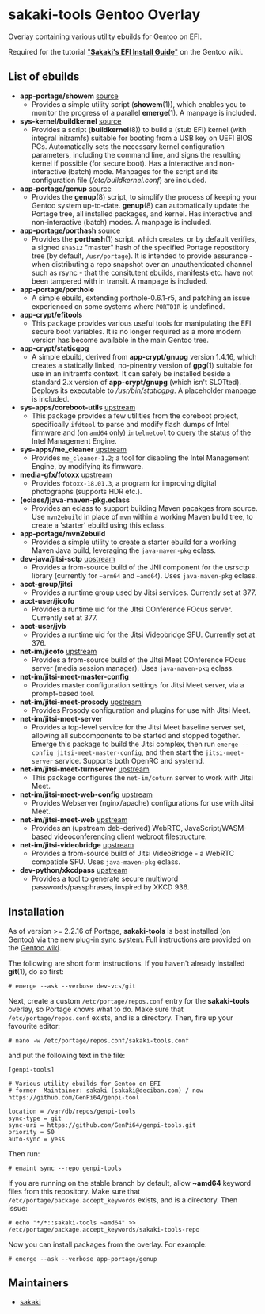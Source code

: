 # sakaki-tools Gentoo Overlay

Overlay containing various utility ebuilds for Gentoo on EFI.

Required for the tutorial ["**Sakaki's EFI Install Guide**"](https://wiki.gentoo.org/wiki/Sakaki's_EFI_Install_Guide) on the Gentoo wiki.

## List of ebuilds

* **app-portage/showem** [source](https://github.com/sakaki-/showem)
  * Provides a simple utility script (**showem**(1)), which enables you to monitor the progress of a parallel **emerge**(1). A manpage is included.
* **sys-kernel/buildkernel** [source](https://github.com/sakaki-/buildkernel)
  * Provides a script (**buildkernel**(8)) to build a (stub EFI) kernel (with integral initramfs) suitable for booting from a USB key on UEFI BIOS PCs. Automatically sets the necessary kernel configuration parameters, including the command line, and signs the resulting kernel if possible (for secure boot). Has a interactive and non-interactive (batch) mode. Manpages for the script and its configuration file (_/etc/buildkernel.conf_) are included.
* **app-portage/genup** [source](https://github.com/sakaki-/genup)
  * Provides the **genup**(8) script, to simplify the process of keeping your Gentoo system up-to-date. **genup**(8) can automatically update the Portage tree, all installed packages, and kernel. Has interactive and non-interactive (batch) modes. A manpage is included.
* **app-portage/porthash** [source](https://github.com/sakaki-/porthash)
  * Provides the **porthash**(1) script, which creates, or by default verifies, a signed `sha512` "master" hash of the specified Portage repostitory tree (by default, `/usr/portage`). It is intended to provide assurance - when distributing a repo snapshot over an unauthenticated channel such as rsync - that the consitutent ebuilds, manifests etc. have not been tampered with in transit. A manpage is included.
* **app-portage/porthole**
  * A simple ebuild, extending porthole-0.6.1-r5, and patching an issue experienced on some systems where `PORTDIR` is undefined.
* **app-crypt/efitools**
  * This package provides various useful tools for manipulating the EFI secure boot variables. It is no longer required as a more modern version has become available in the main Gentoo tree.
* **app-crypt/staticgpg**
  * A simple ebuild, derived from **app-crypt/gnupg** version 1.4.16, which creates a statically linked, no-pinentry version of **gpg**(1) suitable for use in an initramfs context. It can safely be installed beside a standard 2.x version of **app-crypt/gnupg** (which isn't SLOTted). Deploys its executable to _/usr/bin/staticgpg_. A placeholder manpage is included.
* **sys-apps/coreboot-utils** [upstream](https://www.coreboot.org)
  * This package provides a few utilities from the coreboot project, specifically `ifdtool` to parse and modify flash dumps of Intel firmware and (on `amd64` only) `intelmetool` to query the status of the Intel Management Engine.
* **sys-apps/me_cleaner** [upstream](https://github.com/corna/me_cleaner)
  * Provides `me_cleaner-1.2`; a tool for disabling the Intel Management Engine, by modifying its firmware.
* **media-gfx/fotoxx** [upstream](https://www.kornelix.net/fotoxx/fotoxx.html)
  * Provides `fotoxx-18.01.3`, a program for improving digital photographs (supports HDR etc.).
* **(eclass/)java-maven-pkg.eclass**
  * Provides an eclass to support building Maven pacakges from source. Use `mvn2ebuild` in place of `mvn` within a working Maven build tree, to create a 'starter' ebuild using this eclass.
* **app-portage/mvn2ebuild**
  * Provides a simple utility to create a starter ebuild for a working Maven Java build, leveraging the `java-maven-pkg` eclass.
* **dev-java/jitsi-sctp** [upstream](https://github.com/mstyura/jitsi-sctp)
  * Provides a from-source build of the JNI component for the usrsctp library (currently for `~arm64` and `~amd64`). Uses `java-maven-pkg` eclass.
* **acct-group/jitsi**
  * Provides a runtime group used by Jitsi services. Currently set at 377.
* **acct-user/jicofo**
  * Provides a runtime uid for the JItsi COnference FOcus server. Currently set at 377.
* **acct-user/jvb**
  * Provides a runtime uid for the Jitsi Videobridge SFU. Currently set at 376.
* **net-im/jicofo** [upstream](https://github.com/jitsi/jicofo)
  * Provides a from-source build of the JItsi Meet COnference FOcus server (media session manager). Uses `java-maven-pkg` eclass.
* **net-im/jitsi-meet-master-config**
  * Provides master configuration settings for Jitsi Meet server, via a prompt-based tool.
* **net-im/jitsi-meet-prosody** [upstream](https://github.com/jitsi/jitsi-meet)
  * Provides Prosody configuration and plugins for use with Jitsi Meet.
* **net-im/jitsi-meet-server**
  * Provides a top-level service for the Jitsi Meet baseline server set, allowing all subcomponents to be started and stopped together. Emerge this package to build the Jitsi complex, then run `emerge --config jitsi-meet-master-config`, and then start the `jitsi-meet-server` service. Supports both OpenRC and systemd.
* **net-im/jitsi-meet-turnserver** [upstream](https://github.com/jitsi/jitsi-meet)
  * This package configures the `net-im/coturn` server to work with Jitsi Meet.
* **net-im/jitsi-meet-web-config** [upstream](https://github.com/jitsi/jitsi-meet)
  * Provides Webserver (nginx/apache) configurations for use with Jitsi Meet.
* **net-im/jitsi-meet-web** [upstream](https://github.com/jitsi/jitsi-meet)
  * Provides an (upstream deb-derived) WebRTC, JavaScript/WASM-based videoconferencing client webroot filestructure.
* **net-im/jitsi-videobridge** [upstream](https://github.com/jitsi/jitsi-videobridge)
  * Provides a from-source build of Jitsi VideoBridge - a WebRTC compatible SFU. Uses `java-maven-pkg` eclass.
* **dev-python/xkcdpass** [upstream](https://github.com/redacted/XKCD-password-generator)
  * Provides a tool to generate secure multiword passwords/passphrases, inspired by XKCD 936.

## Installation

As of version >= 2.2.16 of Portage, **sakaki-tools** is best installed (on Gentoo) via the [new plug-in sync system](https://wiki.gentoo.org/wiki/Project:Portage/Sync).
Full instructions are provided on the [Gentoo wiki](https://wiki.gentoo.org/wiki/Sakaki's_EFI_Install_Guide/Building_the_Gentoo_Base_System_Minus_Kernel#Preparing_to_Run_Parallel_emerges).

The following are short form instructions. If you haven't already installed **git**(1), do so first:

    # emerge --ask --verbose dev-vcs/git 

Next, create a custom `/etc/portage/repos.conf` entry for the **sakaki-tools** overlay, so Portage knows what to do. Make sure that `/etc/portage/repos.conf` exists, and is a directory. Then, fire up your favourite editor:

    # nano -w /etc/portage/repos.conf/sakaki-tools.conf

and put the following text in the file:
```
[genpi-tools]
 
# Various utility ebuilds for Gentoo on EFI
# former  Maintainer: sakaki (sakaki@deciban.com) / now https://github.com/GenPi64/genpi-tool
 
location = /var/db/repos/genpi-tools
sync-type = git
sync-uri = https://github.com/GenPi64/genpi-tools.git
priority = 50
auto-sync = yess
```

Then run:

    # emaint sync --repo genpi-tools

If you are running on the stable branch by default, allow **~amd64** keyword files from this repository. Make sure that `/etc/portage/package.accept_keywords` exists, and is a directory. Then issue:

    # echo "*/*::sakaki-tools ~amd64" >> /etc/portage/package.accept_keywords/sakaki-tools-repo
    
Now you can install packages from the overlay. For example:

    # emerge --ask --verbose app-portage/genup

## Maintainers

* [sakaki](mailto:sakaki@deciban.com)
